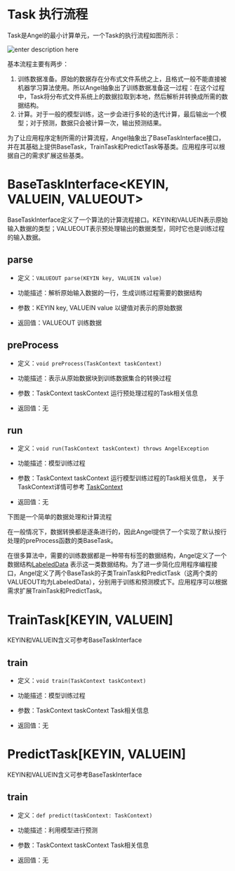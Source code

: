 # Task 执行流程
Task是Angel的最小计算单元，一个Task的执行流程如图所示：

![enter description here][1]

基本流程主要有两步：

 1. 训练数据准备。原始的数据存在分布式文件系统之上，且格式一般不能直接被机器学习算法使用。所以Angel抽象出了训练数据准备这一过程：在这个过程中，Task将分布式文件系统上的数据拉取到本地，然后解析并转换成所需的数据结构。
 2. 计算。对于一般的模型训练，这一步会进行多轮的迭代计算，最后输出一个模型；对于预测，数据只会被计算一次，输出预测结果。
 
 为了让应用程序定制所需的计算流程，Angel抽象出了BaseTaskInterface接口，并在其基础上提供BaseTask，TrainTask和PredictTask等基类。应用程序可以根据自己的需求扩展这些基类。

# BaseTaskInterface<KEYIN, VALUEIN, VALUEOUT>
BaseTaskInterface定义了一个算法的计算流程接口。KEYIN和VALUEIN表示原始输入数据的类型；VALUEOUT表示预处理输出的数据类型，同时它也是训练过程的输入数据。

## parse
- 定义：```VALUEOUT parse(KEYIN key, VALUEIN value)```


- 功能描述：解析原始输入数据的一行，生成训练过程需要的数据结构


- 参数：KEYIN key, VALUEIN value 以键值对表示的原始数据


- 返回值：VALUEOUT  训练数据

## preProcess
- 定义：```void preProcess(TaskContext taskContext)```


- 功能描述：表示从原始数据块到训练数据集合的转换过程


- 参数：TaskContext taskContext 运行预处理过程的Task相关信息


- 返回值：无

## run
- 定义：```void run(TaskContext taskContext) throws AngelException```


- 功能描述：模型训练过程


- 参数：TaskContext taskContext 运行模型训练过程的Task相关信息， 关于TaskContext详情可参考 [TaskContext]()


- 返回值：无

下图是一个简单的数据处理和计算流程


在一般情况下，数据转换都是逐条进行的，因此Angel提供了一个实现了默认按行处理的preProcess函数的类BaseTask。

在很多算法中，需要的训练数据都是一种带有标签的数据结构，Angel定义了一个数据结构[LabeledData]() 表示这一类数据结构。为了进一步简化应用程序编程接口，Angel定义了两个BaseTask的子类TrainTask和PredictTask（这两个类的VALUEOUT均为LabeledData），分别用于训练和预测模式下。应用程序可以根据需求扩展TrainTask和PredictTask。

# TrainTask[KEYIN, VALUEIN]
KEYIN和VALUEIN含义可参考BaseTaskInterface

## train
- 定义：```void train(TaskContext taskContext)```


- 功能描述：模型训练过程


- 参数：TaskContext taskContext Task相关信息


- 返回值：无

# PredictTask[KEYIN, VALUEIN]
KEYIN和VALUEIN含义可参考BaseTaskInterface

## train
- 定义：```def predict(taskContext: TaskContext)```


- 功能描述：利用模型进行预测


- 参数：TaskContext taskContext Task相关信息


- 返回值：无


  [1]: ./images/Task%E6%89%A7%E8%A1%8C%E6%B5%81%E7%A8%8B.png "Task执行流程"